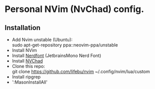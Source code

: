# Personal NVim (NvChad) config.
## Installation

- Add Nvim unstable (Ubuntu): <br>sudo apt-get-repository ppa::neovim-ppa/unstable
- Install NVim
- Install [Nerdfont](https://www.nerdfonts.com/font-downloads) (JetbrainsMono Nerd Font)
- Install [NVChad](https://nvchad.com/docs/quickstart/install)
- Clone this repo: <br>git clone https://github.com/lifebu/nvim ~/.config/nvim/lua/custom
- Install ripgrep
- ':MasonInstallAll'
